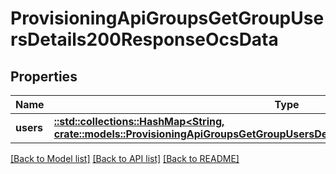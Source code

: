 # ProvisioningApiGroupsGetGroupUsersDetails200ResponseOcsData

## Properties

Name | Type | Description | Notes
------------ | ------------- | ------------- | -------------
**users** | [**::std::collections::HashMap<String, crate::models::ProvisioningApiGroupsGetGroupUsersDetails200ResponseOcsDataUsersValue>**](provisioning_api_groups_get_group_users_details_200_response_ocs_data_users_value.md) |  | 

[[Back to Model list]](../README.md#documentation-for-models) [[Back to API list]](../README.md#documentation-for-api-endpoints) [[Back to README]](../README.md)


